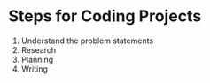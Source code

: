 # Steps for Coding Projects

1. Understand the problem statements
2. Research
3. Planning
4. Writing
